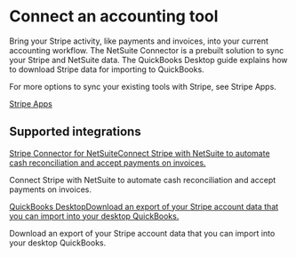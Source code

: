 # Connect an accounting tool

Bring your Stripe activity, like payments and invoices, into your current accounting workflow. The NetSuite Connector is a prebuilt solution to sync your Stripe and NetSuite data. The QuickBooks Desktop guide explains how to download Stripe data for importing to QuickBooks.

For more options to sync your existing tools with Stripe, see Stripe Apps.

[Stripe Apps](https://marketplace.stripe.com/)

## Supported integrations

[Stripe Connector for NetSuiteConnect Stripe with NetSuite to automate cash reconciliation and accept payments on invoices.](/connectors/netsuite/overview)

Connect Stripe with NetSuite to automate cash reconciliation and accept payments on invoices.

[QuickBooks DesktopDownload an export of your Stripe account data that you can import into your desktop QuickBooks.](/reports/quickbooks)

Download an export of your Stripe account data that you can import into your desktop QuickBooks.
